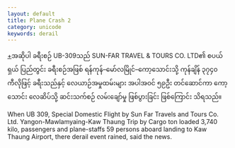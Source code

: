 ```yaml
---
layout: default
title: Plane Crash 2
category: unicode
keywords: derail
---
```


<p class="hide-trigger"><a href="#">+</a><span class="mm3">အဆိုပါ ခရီးစဉ် UB-309သည် SUN-FAR TRAVEL &amp; TOURS CO. LTD၏ စပယ်ရှယ် ပြည်တွင်း ခရီးစဉ်အဖြစ် ရန်ကုန်–မော်လမြိုင်–ကော့သောင်းသို့ ကုန်ချိန် ၃၇၄၀ ကီလိုဖြင့် ခရီးသည်နှင့် လေယာဉ်အမှုထမ်းများ အပါအဝင် ၅၉ဦး တင်ဆောင်ကာ ကော့သောင်း လေဆိပ်သို့ ဆင်းသက်စဉ် လမ်းချော်မှု ဖြစ်ပွားခြင်း ဖြစ်ကြောင်း သိရသည်။</span></p>

<p class="hide-this">When UB 309, Special Domestic Flight by Sun Far Travels and Tours Co. Ltd. Yangon-Mawlamyaing-Kaw Thaung Trip by Cargo ton loaded 3,740 kilo, passengers and plane-staffs 59 persons aboard landing to Kaw Thaung Airport, there derail event rained, said the news.</p>
